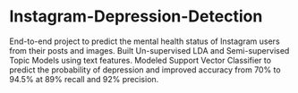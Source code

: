 # Instagram-Depression-Detection
End-to-end project to predict the mental health status of Instagram users from their posts and images. Built Un-supervised LDA and Semi-supervised Topic Models using text features. Modeled Support Vector Classifier to predict the probability of depression and improved accuracy from 70% to 94.5% at 89% recall and 92% precision.
